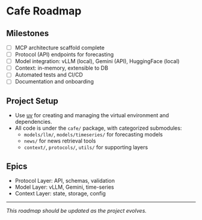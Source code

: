 # Cafe Roadmap

## Milestones
- [ ] MCP architecture scaffold complete
- [ ] Protocol (API) endpoints for forecasting
- [ ] Model integration: vLLM (local), Gemini (API), HuggingFace (local)
- [ ] Context: in-memory, extensible to DB
- [ ] Automated tests and CI/CD
- [ ] Documentation and onboarding

## Project Setup
- Use [uv](https://github.com/astral-sh/uv) for creating and managing the virtual environment and dependencies.
- All code is under the `cafe/` package, with categorized submodules:
  - `models/llm/`, `models/timeseries/` for forecasting models
  - `news/` for news retrieval tools
  - `context/`, `protocols/`, `utils/` for supporting layers

## Epics
- Protocol Layer: API, schemas, validation
- Model Layer: vLLM, Gemini, time-series
- Context Layer: state, storage, config

---
_This roadmap should be updated as the project evolves._
